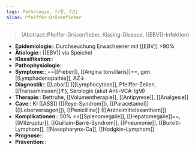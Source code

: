 ```yaml
---
tags: Pathologie, f/👂, f/🦠 
alias: Pfeiffer-Drüsenfieber
---
```

> (Abstract::Pfeiffer-Drüsenfieber, Kissing-Disease, [[EBV]]-Infektion)
- **Epidemiologie**:: Durchseuchung Erwachsener mit [[EBV]] >90%
- **Ätiologie**:: [[EBV]] via Speichel
- **Klassifikation**::
- **Pathophysiologie**::
- **Symptome**:: ==[[Fieber]], [[Angina tonsillaris]]==, gen. [[Lymphadenopathie]], AZ↓
- **Diagnostik**:: [[Labor]] ([[Lymphocytose]], Pfeiffer-Zellen, [[Transaminasen]]↑), Serologie (akut Anti-VCA-IgM)
- **Therapie**:: Bettruhe, [[Volumentherapie]], [[Antipyrese]], [[Analgesie]]
- **Cave**:: KI [[ASS]] ([[Reye-Syndrom]]), [[Paracetamol]] ([[Leberversagen]]), [[Penicilline]] ([[Arzneimittelexanthem]])
- **Komplikationen**:: 50% ==[[Splenomegalie]], [[Hepatomegalie]]==, [[Milzruptur]], [[Guillain-Barré-Syndrom]], [[Pneumonie]], [[Burkitt-Lymphom]], [[Nasopharynx-Ca]], [[Hodgkin-Lymphom]]
- **Prognose**::
- **Prävention**::